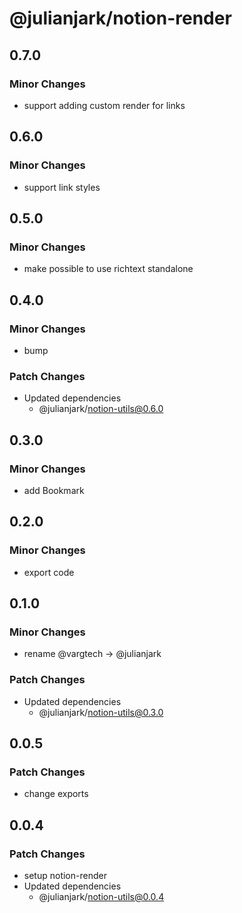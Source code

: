 # @julianjark/notion-render

## 0.7.0

### Minor Changes

- support adding custom render for links

## 0.6.0

### Minor Changes

- support link styles

## 0.5.0

### Minor Changes

- make possible to use richtext standalone

## 0.4.0

### Minor Changes

- bump

### Patch Changes

- Updated dependencies
  - @julianjark/notion-utils@0.6.0

## 0.3.0

### Minor Changes

- add Bookmark

## 0.2.0

### Minor Changes

- export code

## 0.1.0

### Minor Changes

- rename @vargtech -> @julianjark

### Patch Changes

- Updated dependencies
  - @julianjark/notion-utils@0.3.0

## 0.0.5

### Patch Changes

- change exports

## 0.0.4

### Patch Changes

- setup notion-render
- Updated dependencies
  - @julianjark/notion-utils@0.0.4

